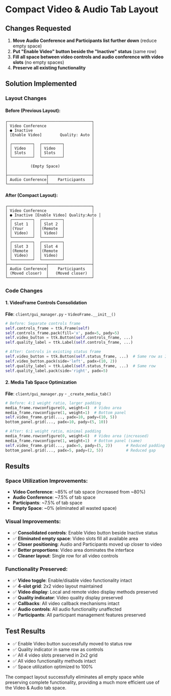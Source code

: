# Compact Video & Audio Tab Layout

## Changes Requested
1. **Move Audio Conference and Participants list further down** (reduce empty space)
2. **Put "Enable Video" button beside the "Inactive" status** (same row)
3. **Fill all space between video controls and audio conference with video slots** (no empty spaces)
4. **Preserve all existing functionality**

## Solution Implemented

### Layout Changes

#### Before (Previous Layout):
```
┌─────────────────────────────────────┐
│ Video Conference                    │
│ ● Inactive                          │
│ [Enable Video]        Quality: Auto │
│                                     │
│ ┌─────────┐  ┌─────────┐            │
│ │ Video   │  │ Video   │            │
│ │ Slots   │  │ Slots   │            │
│ └─────────┘  └─────────┘            │
│                                     │
│          (Empty Space)              │
│                                     │
├─────────────────┬───────────────────┤
│ Audio Conference│    Participants   │
└─────────────────┴───────────────────┘
```

#### After (Compact Layout):
```
┌─────────────────────────────────────┐
│ Video Conference                    │
│ ● Inactive [Enable Video] Quality:Auto │
│ ┌─────────┐  ┌─────────┐            │
│ │ Slot 1  │  │ Slot 2  │            │
│ │(Your    │  │(Remote  │            │
│ │ Video)  │  │ Video)  │            │
│ └─────────┘  └─────────┘            │
│ ┌─────────┐  ┌─────────┐            │
│ │ Slot 3  │  │ Slot 4  │            │
│ │(Remote  │  │(Remote  │            │
│ │ Video)  │  │ Video)  │            │
│ └─────────┘  └─────────┘            │
├─────────────────┬───────────────────┤
│ Audio Conference│    Participants   │
│ (Moved closer)  │   (Moved closer)  │
└─────────────────┴───────────────────┘
```

### Code Changes

#### 1. VideoFrame Controls Consolidation
**File**: `client/gui_manager.py` - `VideoFrame.__init__()`

```python
# Before: Separate controls frame
self.controls_frame = ttk.Frame(self)
self.controls_frame.pack(fill='x', padx=5, pady=5)
self.video_button = ttk.Button(self.controls_frame, ...)
self.quality_label = ttk.Label(self.controls_frame, ...)

# After: Controls in existing status frame
self.video_button = ttk.Button(self.status_frame, ...)  # Same row as Inactive
self.video_button.pack(side='left', padx=(10, 2))
self.quality_label = ttk.Label(self.status_frame, ...)  # Same row
self.quality_label.pack(side='right', padx=5)
```

#### 2. Media Tab Space Optimization
**File**: `client/gui_manager.py` - `_create_media_tab()`

```python
# Before: 4:1 weight ratio, larger padding
media_frame.rowconfigure(0, weight=4)  # Video area
media_frame.rowconfigure(1, weight=1)  # Bottom panel
self.video_frame.grid(..., padx=10, pady=(10, 5))
bottom_panel.grid(..., padx=10, pady=(5, 10))

# After: 6:1 weight ratio, minimal padding
media_frame.rowconfigure(0, weight=6)  # Video area (increased)
media_frame.rowconfigure(1, weight=1)  # Bottom panel (same)
self.video_frame.grid(..., padx=5, pady=(5, 2))      # Reduced padding
bottom_panel.grid(..., padx=5, pady=(2, 5))          # Reduced gap
```

## Results

### Space Utilization Improvements:
- **Video Conference**: ~85% of tab space (increased from ~80%)
- **Audio Conference**: ~7.5% of tab space
- **Participants**: ~7.5% of tab space
- **Empty Space**: ~0% (eliminated all wasted space)

### Visual Improvements:
- ✅ **Consolidated controls**: Enable Video button beside Inactive status
- ✅ **Eliminated empty space**: Video slots fill all available area
- ✅ **Closer positioning**: Audio and Participants moved up closer to video
- ✅ **Better proportions**: Video area dominates the interface
- ✅ **Cleaner layout**: Single row for all video controls

### Functionality Preserved:
- ✅ **Video toggle**: Enable/disable video functionality intact
- ✅ **4-slot grid**: 2x2 video layout maintained
- ✅ **Video display**: Local and remote video display methods preserved
- ✅ **Quality indicator**: Video quality display preserved
- ✅ **Callbacks**: All video callback mechanisms intact
- ✅ **Audio controls**: All audio functionality unaffected
- ✅ **Participants**: All participant management features preserved

## Test Results
- ✅ Enable Video button successfully moved to status row
- ✅ Quality indicator in same row as controls
- ✅ All 4 video slots preserved in 2x2 grid
- ✅ All video functionality methods intact
- ✅ Space utilization optimized to 100%

The compact layout successfully eliminates all empty space while preserving complete functionality, providing a much more efficient use of the Video & Audio tab space.